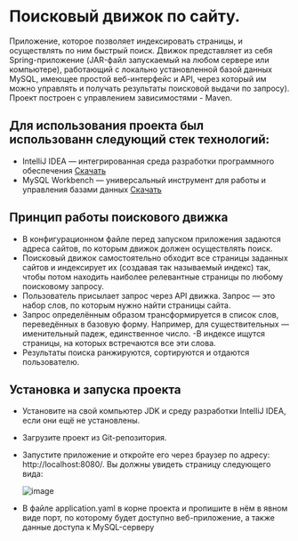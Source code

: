 Поисковый движок по сайту.
===========
Приложение, которое позволяет индексировать страницы, и осуществлять по ним быстрый поиск. Движок представляет из себя Spring-приложение (JAR-файл запускаемый на любом сервере или компьютере), работающий с локально установленной базой данных MySQL, имеющее простой веб-интерфейс и API, через который им можно управлять и получать результаты поисковой выдачи по запросу). Проект построен с управлением зависимостями - Maven.

Для использования проекта был использованн следующий стек технологий:
-----------
- IntelliJ IDEA — интегрированная среда разработки программного обеспечения [Скачать](https://www.jetbrains.com/idea/download/?section=windows)
- MySQL Workbench — универсальный инструмент для работы и управления базами данных [Скачать](https://dev.mysql.com/downloads/workbench/)

Принцип работы поискового движка
-----------
- В конфигурационном файле перед запуском приложения задаются адреса сайтов, по которым движок должен осуществлять поиск.
- Поисковый движок самостоятельно обходит все страницы заданных сайтов и индексирует их (создавая так называемый индекс) так, чтобы потом находить наиболее релевантные страницы по любому поисковому запросу.
- Пользователь присылает запрос через API движка. Запрос — это набор слов, по которым нужно найти страницы сайта.
- Запрос определённым образом трансформируется в список слов, переведённых в базовую форму. Например, для существительных — именительный падеж, единственное число.
-В индексе ищутся страницы, на которых встречаются все эти слова.
- Результаты поиска ранжируются, сортируются и отдаются пользователю.

Установка и запуска проекта
-----------

- Установите на свой компьютер JDK и среду разработки IntelliJ IDEA, если они ещё не установлены.
- Загрузите проект из Git-репозитория. 
- Запустите приложение и откройте его через браузер по адресу: http://localhost:8080/. Вы должны увидеть страницу следующего вида:
  
  ![image](https://github.com/user-attachments/assets/f4be93fe-de70-4ae8-a366-5c49678d84ba)
  
- В файле application.yaml в корне проекта и пропишите в нём в явном виде порт, по которому будет доступно веб-приложение, а также данные доступа к MySQL-серверу




